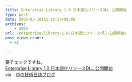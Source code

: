 ```yaml
---
title: Enterprise Library 1.0 日本語化リソースDLL 公開開始
type: post
date: 2005-03-18T15:18:53+00:00
archives:
    - 2005
url: /enterprise-library-1-0-日本語化リソースdll-公開開始/
post_views_count:
  - 62

---
```

要チェックですね。  
[Enterprise Library 1.0 日本語化リソースDLL 公開開始][1]  
via　[中の技術日誌ブログ][2]

 [1]: http://enterpriselibrary.jp/archives/enterpriselibrary/2005/03/enterprise_libr_3.html
 [2]: http://blogs.users.gr.jp/naka/archive/2005/03/18/10132.aspx